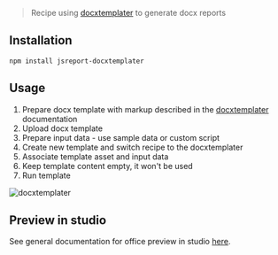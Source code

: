 > Recipe using [docxtemplater](https://github.com/open-xml-templating/docxtemplater) to generate docx reports

## Installation

```
npm install jsreport-docxtemplater
```

## Usage

1. Prepare docx template with markup described in the [docxtemplater](https://github.com/open-xml-templating/docxtemplater) documentation
2. Upload docx template 
3. Prepare input data - use sample data or custom script
4. Create new template and switch recipe to the docxtemplater
5. Associate template asset and input data
6. Keep template content empty, it won't be used
7. Run template

![docxtemplater](https://jsreport.net/img/docxtemplater.gif)

## Preview in studio
See general documentation for office preview in studio [here](/learn/office-preview).